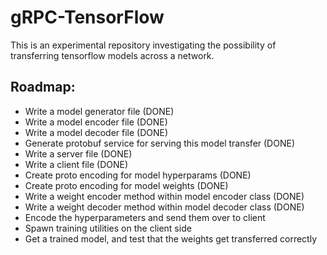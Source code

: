 # gRPC-TensorFlow
This is an experimental repository investigating the possibility of transferring tensorflow models across a network. 
## Roadmap:
- Write a model generator file (DONE)
- Write a model encoder file (DONE)
- Write a model decoder file (DONE)
- Generate protobuf service for serving this model transfer (DONE)
- Write a server file (DONE)
- Write a client file (DONE)
- Create proto encoding for model hyperparams (DONE)
- Create proto encoding for model weights (DONE)
- Write a weight encoder method within model encoder class (DONE)
- Write a weight decoder method within model decoder class (DONE)
- Encode the hyperparameters and send them over to client
- Spawn training utilities on the client side
- Get a trained model, and test that the weights get transferred correctly